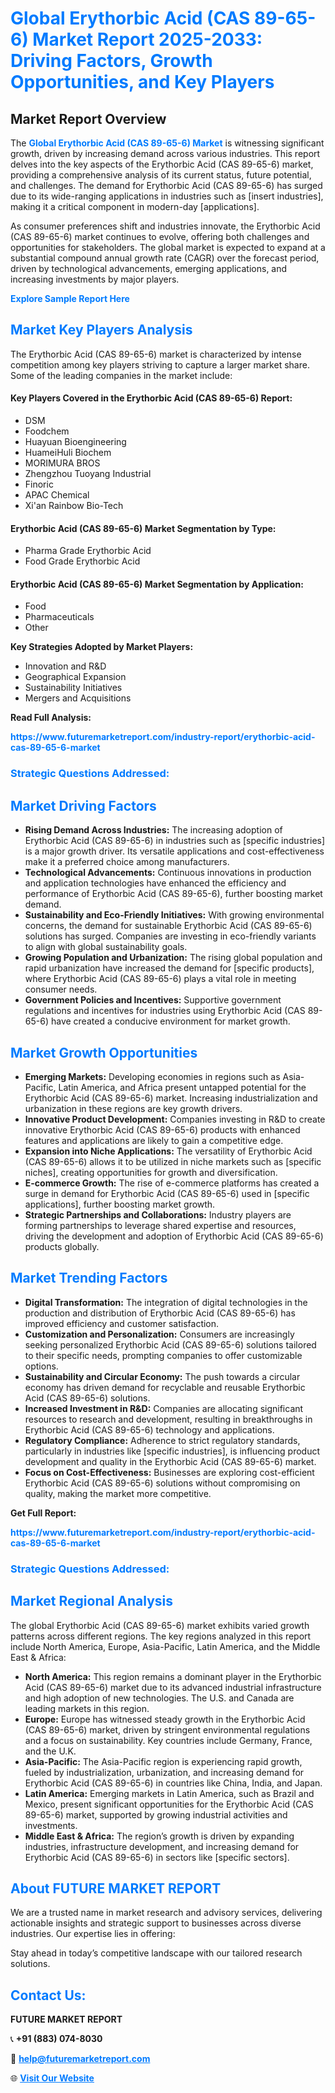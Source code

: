 <h1 style="color: #007BFF;">Global Erythorbic Acid (CAS 89-65-6) Market Report 2025-2033: Driving Factors, Growth Opportunities, and Key Players</h1>

<section id="overview">
<h2>Market Report Overview</h2>
<p>The <a href="https://www.futuremarketreport.com/industry-report/erythorbic-acid-cas-89-65-6-market" style="color: #007BFF; text-decoration: none;"><strong>Global Erythorbic Acid (CAS 89-65-6) Market</strong></a> is witnessing significant growth, driven by increasing demand across various industries. This report delves into the key aspects of the Erythorbic Acid (CAS 89-65-6) market, providing a comprehensive analysis of its current status, future potential, and challenges. The demand for Erythorbic Acid (CAS 89-65-6) has surged due to its wide-ranging applications in industries such as [insert industries], making it a critical component in modern-day [applications].</p>
<p>As consumer preferences shift and industries innovate, the Erythorbic Acid (CAS 89-65-6) market continues to evolve, offering both challenges and opportunities for stakeholders. The global market is expected to expand at a substantial compound annual growth rate (CAGR) over the forecast period, driven by technological advancements, emerging applications, and increasing investments by major players.</p>
</section>

<section id="overview">
<p><a href="https://www.futuremarketreport.com/request-sample/reportId=90054" style="color: #007BFF; text-decoration: none;"><strong>Explore Sample Report Here</strong></a></p>
</section>

<section id="key-players">
<h2 style="color: #007BFF;">Market Key Players Analysis</h2>
<p>The Erythorbic Acid (CAS 89-65-6) market is characterized by intense competition among key players striving to capture a larger market share. Some of the leading companies in the market include:</p>
<h4>Key Players Covered in the Erythorbic Acid (CAS 89-65-6) Report:</h4>
<ul><li>DSM</li><li>Foodchem</li><li>Huayuan Bioengineering</li><li>HuameiHuli Biochem</li><li>MORIMURA BROS</li><li>Zhengzhou Tuoyang Industrial</li><li>Finoric</li><li>APAC Chemical</li><li>Xi&#039;an Rainbow Bio-Tech</li></ul>
<h4>Erythorbic Acid (CAS 89-65-6) Market Segmentation by Type:</h4>
<ul><li>Pharma Grade Erythorbic Acid</li><li>Food Grade Erythorbic Acid</li></ul>

<h4>Erythorbic Acid (CAS 89-65-6) Market Segmentation by Application:</h4>
<ul><li>Food</li><li>Pharmaceuticals</li><li>Other</li></ul>
<p><strong>Key Strategies Adopted by Market Players:</strong></p>
<ul>
<li>Innovation and R&D</li>
<li>Geographical Expansion</li>
<li>Sustainability Initiatives</li>
<li>Mergers and Acquisitions</li>
</ul>
</section>

<section>
<p><strong>Read Full Analysis: </strong></p><a href="https://www.futuremarketreport.com/industry-report/erythorbic-acid-cas-89-65-6-market" style="color: #007BFF; text-decoration: none;"><strong>https://www.futuremarketreport.com/industry-report/erythorbic-acid-cas-89-65-6-market</strong></a>
<h3 style="color: #007BFF;">Strategic Questions Addressed:</h3>
</section>

<section id="driving-factors">
<h2 style="color: #007BFF;">Market Driving Factors</h2>
<ul>
<li><strong>Rising Demand Across Industries:</strong> The increasing adoption of Erythorbic Acid (CAS 89-65-6) in industries such as [specific industries] is a major growth driver. Its versatile applications and cost-effectiveness make it a preferred choice among manufacturers.</li>
<li><strong>Technological Advancements:</strong> Continuous innovations in production and application technologies have enhanced the efficiency and performance of Erythorbic Acid (CAS 89-65-6), further boosting market demand.</li>
<li><strong>Sustainability and Eco-Friendly Initiatives:</strong> With growing environmental concerns, the demand for sustainable Erythorbic Acid (CAS 89-65-6) solutions has surged. Companies are investing in eco-friendly variants to align with global sustainability goals.</li>
<li><strong>Growing Population and Urbanization:</strong> The rising global population and rapid urbanization have increased the demand for [specific products], where Erythorbic Acid (CAS 89-65-6) plays a vital role in meeting consumer needs.</li>
<li><strong>Government Policies and Incentives:</strong> Supportive government regulations and incentives for industries using Erythorbic Acid (CAS 89-65-6) have created a conducive environment for market growth.</li>
</ul>
</section>

<section id="growth-opportunities">
<h2 style="color: #007BFF;">Market Growth Opportunities</h2>
<ul>
<li><strong>Emerging Markets:</strong> Developing economies in regions such as Asia-Pacific, Latin America, and Africa present untapped potential for the Erythorbic Acid (CAS 89-65-6) market. Increasing industrialization and urbanization in these regions are key growth drivers.</li>
<li><strong>Innovative Product Development:</strong> Companies investing in R&D to create innovative Erythorbic Acid (CAS 89-65-6) products with enhanced features and applications are likely to gain a competitive edge.</li>
<li><strong>Expansion into Niche Applications:</strong> The versatility of Erythorbic Acid (CAS 89-65-6) allows it to be utilized in niche markets such as [specific niches], creating opportunities for growth and diversification.</li>
<li><strong>E-commerce Growth:</strong> The rise of e-commerce platforms has created a surge in demand for Erythorbic Acid (CAS 89-65-6) used in [specific applications], further boosting market growth.</li>
<li><strong>Strategic Partnerships and Collaborations:</strong> Industry players are forming partnerships to leverage shared expertise and resources, driving the development and adoption of Erythorbic Acid (CAS 89-65-6) products globally.</li>
</ul>
</section>

<section id="trending-factors">
<h2 style="color: #007BFF;">Market Trending Factors</h2>
<ul>
<li><strong>Digital Transformation:</strong> The integration of digital technologies in the production and distribution of Erythorbic Acid (CAS 89-65-6) has improved efficiency and customer satisfaction.</li>
<li><strong>Customization and Personalization:</strong> Consumers are increasingly seeking personalized Erythorbic Acid (CAS 89-65-6) solutions tailored to their specific needs, prompting companies to offer customizable options.</li>
<li><strong>Sustainability and Circular Economy:</strong> The push towards a circular economy has driven demand for recyclable and reusable Erythorbic Acid (CAS 89-65-6) solutions.</li>
<li><strong>Increased Investment in R&D:</strong> Companies are allocating significant resources to research and development, resulting in breakthroughs in Erythorbic Acid (CAS 89-65-6) technology and applications.</li>
<li><strong>Regulatory Compliance:</strong> Adherence to strict regulatory standards, particularly in industries like [specific industries], is influencing product development and quality in the Erythorbic Acid (CAS 89-65-6) market.</li>
<li><strong>Focus on Cost-Effectiveness:</strong> Businesses are exploring cost-efficient Erythorbic Acid (CAS 89-65-6) solutions without compromising on quality, making the market more competitive.</li>
</ul>
</section>

<section>
<p><strong>Get Full Report: </strong></p><a href="https://www.futuremarketreport.com/industry-report/erythorbic-acid-cas-89-65-6-market" style="color: #007BFF; text-decoration: none;"><strong>https://www.futuremarketreport.com/industry-report/erythorbic-acid-cas-89-65-6-market</strong></a>
<h3 style="color: #007BFF;">Strategic Questions Addressed:</h3>
</section>


<section id="regional-analysis">
<h2 style="color: #007BFF;">Market Regional Analysis</h2>
<p>The global Erythorbic Acid (CAS 89-65-6) market exhibits varied growth patterns across different regions. The key regions analyzed in this report include North America, Europe, Asia-Pacific, Latin America, and the Middle East & Africa:</p>
<ul>
<li><strong>North America:</strong> This region remains a dominant player in the Erythorbic Acid (CAS 89-65-6) market due to its advanced industrial infrastructure and high adoption of new technologies. The U.S. and Canada are leading markets in this region.</li>
<li><strong>Europe:</strong> Europe has witnessed steady growth in the Erythorbic Acid (CAS 89-65-6) market, driven by stringent environmental regulations and a focus on sustainability. Key countries include Germany, France, and the U.K.</li>
<li><strong>Asia-Pacific:</strong> The Asia-Pacific region is experiencing rapid growth, fueled by industrialization, urbanization, and increasing demand for Erythorbic Acid (CAS 89-65-6) in countries like China, India, and Japan.</li>
<li><strong>Latin America:</strong> Emerging markets in Latin America, such as Brazil and Mexico, present significant opportunities for the Erythorbic Acid (CAS 89-65-6) market, supported by growing industrial activities and investments.</li>
<li><strong>Middle East & Africa:</strong> The region’s growth is driven by expanding industries, infrastructure development, and increasing demand for Erythorbic Acid (CAS 89-65-6) in sectors like [specific sectors].</li>
</ul>
</section>

<footer>
<h2 style="color: #007BFF;">About FUTURE MARKET REPORT</h2>
<p>We are a trusted name in market research and advisory services, delivering actionable insights and strategic support to businesses across diverse industries. Our expertise lies in offering:</p>

<p>Stay ahead in today’s competitive landscape with our tailored research solutions.</p>

<h2 style="color: #007BFF;">Contact Us:</h2>
<p><strong>FUTURE MARKET REPORT</strong></p>
<p>📞 <strong>+91 (883) 074-8030</strong></p>
<p>📧 <strong><a href="mailto:help@futuremarketreport.com" style="color: #007BFF;">help@futuremarketreport.com</a></strong></p>
<p>🌐 <strong><a href="https://www.futuremarketreport.com/" style="color: #007BFF;">Visit Our Website</a></strong></p>
</footer>